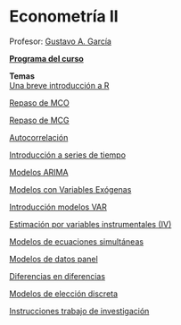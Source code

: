 # Econometría II

Profesor: [Gustavo A. García](https://gusgarciacruz.github.io/cv)

[**Programa del curso**](https://gusgarciacruz.github.io/EconometriaII/EC0251ECONOMETRIA2-2024II.pdf)<br>

**Temas**<br>
[Una breve introducción a R](https://gusgarciacruz.github.io/EbookR_introduccion/)<br>

[Repaso de MCO](https://gusgarciacruz.github.io/EconometriaII/MCO/MCO.html)<br>

[Repaso de MCG](https://gusgarciacruz.github.io/EconometriaII/MCG/MCG.html)<br>

[Autocorrelación](https://gusgarciacruz.github.io/EconometriaII/Autocorrelacion/Autocorrelacion.html)<br>

[Introducción a series de tiempo](https://gusgarciacruz.github.io/EconometriaII/IntroSeriesTiempo/IntroSeriesTiempo.html)<br>

[Modelos ARIMA](https://gusgarciacruz.github.io/EconometriaII/ARIMA/ARIMA.html)<br>

[Modelos con Variables Exógenas](https://gusgarciacruz.github.io/EconometriaII/VarExogenas/VarExogenas.html)<br>

[Introducción modelos VAR](https://gusgarciacruz.github.io/EconometriaII/IntroVar/IntroVar.html)<br>

[Estimación por variables instrumentales (IV)](https://gusgarciacruz.github.io/EconometriaII/IV/IV.html)<br>

[Modelos de ecuaciones simultáneas](https://gusgarciacruz.github.io/EconometriaII/EcuSimultaneas/EcuSimultaneas.html)<br>

[Modelos de datos panel](https://gusgarciacruz.github.io/EconometriaII/ModelosPanel/ModelosPanel.html)<br>

[Diferencias en diferencias](https://gusgarciacruz.github.io/EconometriaII/DiD/DiD.html)<br>

[Modelos de elección discreta](https://gusgarciacruz.github.io/EconometriaII/ModelosEleccion/ModelosEleccion.html)

[Instrucciones trabajo de investigación](https://gusgarciacruz.github.io/EconometriaII/TrabajoInvestigacion/TrabajoInvestigacion.html)